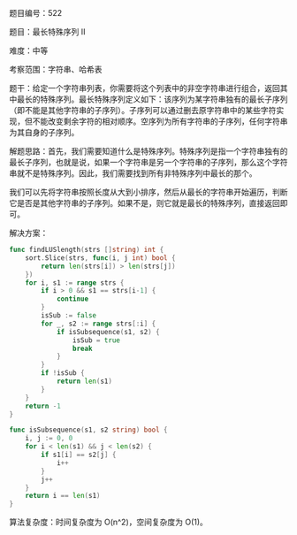 题目编号：522

题目：最长特殊序列 II

难度：中等

考察范围：字符串、哈希表

题干：给定一个字符串列表，你需要将这个列表中的非空字符串进行组合，返回其中最长的特殊序列。最长特殊序列定义如下：该序列为某字符串独有的最长子序列（即不能是其他字符串的子序列）。子序列可以通过删去原字符串中的某些字符实现，但不能改变剩余字符的相对顺序。空序列为所有字符串的子序列，任何字符串为其自身的子序列。

解题思路：首先，我们需要知道什么是特殊序列。特殊序列是指一个字符串独有的最长子序列，也就是说，如果一个字符串是另一个字符串的子序列，那么这个字符串就不是特殊序列。因此，我们需要找到所有非特殊序列中最长的那个。

我们可以先将字符串按照长度从大到小排序，然后从最长的字符串开始遍历，判断它是否是其他字符串的子序列。如果不是，则它就是最长的特殊序列，直接返回即可。

解决方案：

```go
func findLUSlength(strs []string) int {
    sort.Slice(strs, func(i, j int) bool {
        return len(strs[i]) > len(strs[j])
    })
    for i, s1 := range strs {
        if i > 0 && s1 == strs[i-1] {
            continue
        }
        isSub := false
        for _, s2 := range strs[:i] {
            if isSubsequence(s1, s2) {
                isSub = true
                break
            }
        }
        if !isSub {
            return len(s1)
        }
    }
    return -1
}

func isSubsequence(s1, s2 string) bool {
    i, j := 0, 0
    for i < len(s1) && j < len(s2) {
        if s1[i] == s2[j] {
            i++
        }
        j++
    }
    return i == len(s1)
}
```

算法复杂度：时间复杂度为 O(n^2)，空间复杂度为 O(1)。